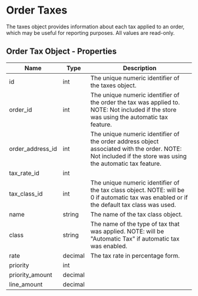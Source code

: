 # Order Taxes

The taxes object provides information about each tax applied to an order, which may be useful for reporting purposes. All values are read-only.

## Order Tax Object - Properties

| Name | Type | Description |
| --- | --- | --- |
| id | int | The unique numeric identifier of the taxes object. |
| order_id | int | The unique numeric identifier of the order the tax was applied to. NOTE: Not included if the store was using the automatic tax feature. |
| order_address_id | int | The unique numeric identifier of the order address object associated with the order. NOTE: Not included if the store was using the automatic tax feature. |
| tax_rate_id | int |
| tax_class_id | int | The unique numeric identifier of the tax class object. NOTE: will be 0 if automatic tax was enabled or if the default tax class was used. |
| name | string | The name of the tax class object. |
| class | string | The name of the type of tax that was applied. NOTE: will be "Automatic Tax" if automatic tax was enabled. |
| rate | decimal | The tax rate in percentage form. |
| priority | int |
| priority_amount | decimal |
| line_amount | decimal |
